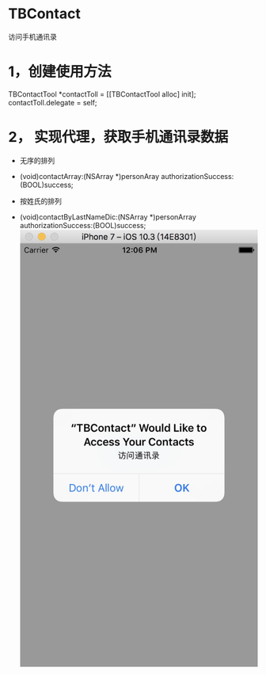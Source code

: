 # TBContact
访问手机通讯录
# 1，创建使用方法
TBContactTool *contactToll = [[TBContactTool alloc] init];
contactToll.delegate = self;
# 2， 实现代理，获取手机通讯录数据
 * 无序的排列
- (void)contactArray:(NSArray *)personAray authorizationSuccess:(BOOL)success;

 * 按姓氏的排列
- (void)contactByLastNameDic:(NSArray *)personArray authorizationSuccess:(BOOL)success;
![image](https://github.com/tangbin583085/TBContact/blob/master/TBContact/TBContact/screenshot/BDDA95F6-51E8-4ABE-AF1E-D019546A9FE0.png)
